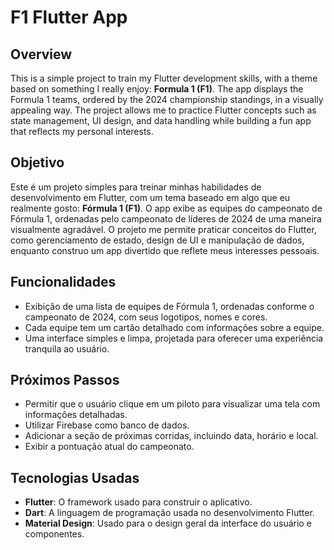 # F1 Flutter App

## Overview

This is a simple project to train my Flutter development skills, with a theme based on something I really enjoy: **Formula 1 (F1)**. The app displays the Formula 1 teams, ordered by the 2024 championship standings, in a visually appealing way. The project allows me to practice Flutter concepts such as state management, UI design, and data handling while building a fun app that reflects my personal interests.

## Objetivo

Este é um projeto simples para treinar minhas habilidades de desenvolvimento em Flutter, com um tema baseado em algo que eu realmente gosto: **Fórmula 1 (F1)**. O app exibe as equipes do campeonato de Fórmula 1, ordenadas pelo campeonato de líderes de 2024 de uma maneira visualmente agradável. O projeto me permite praticar conceitos do Flutter, como gerenciamento de estado, design de UI e manipulação de dados, enquanto construo um app divertido que reflete meus interesses pessoais.

## Funcionalidades

- Exibição de uma lista de equipes de Fórmula 1, ordenadas conforme o campeonato de 2024, com seus logotipos, nomes e cores.
- Cada equipe tem um cartão detalhado com informações sobre a equipe.
- Uma interface simples e limpa, projetada para oferecer uma experiência tranquila ao usuário.

## Próximos Passos

- Permitir que o usuário clique em um piloto para visualizar uma tela com informações detalhadas.
- Utilizar Firebase como banco de dados.
- Adicionar a seção de próximas corridas, incluindo data, horário e local.
- Exibir a pontuação atual do campeonato.

## Tecnologias Usadas

- **Flutter**: O framework usado para construir o aplicativo.
- **Dart**: A linguagem de programação usada no desenvolvimento Flutter.
- **Material Design**: Usado para o design geral da interface do usuário e componentes.
